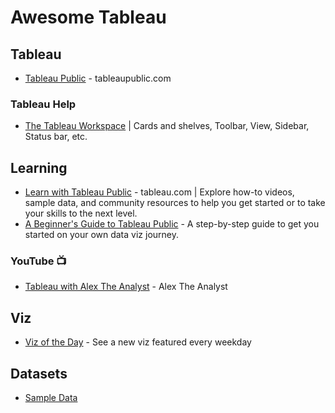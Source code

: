 # Awesome Tableau

## Tableau
* [Tableau Public](https://tableaupublic.com) - tableaupublic.com

### Tableau Help
* [The Tableau Workspace](https://help.tableau.com/current/pro/desktop/en-us/environment_workspace.htm) | Cards and shelves, Toolbar, View, Sidebar, Status bar, etc.

## Learning
* [Learn with Tableau Public](https://public.tableau.com/app/resources/learn) - tableau.com | Explore how-to videos, sample data, and community resources to help you get started or to take your skills to the next level.
* [A Beginner's Guide to Tableau Public](https://www.tableau.com/blog/beginners-guide-tableau-public) - A step-by-step guide to get you started on your own data viz journey.

### YouTube 📺
* [Tableau with Alex The Analyst](https://www.youtube.com/@AlexTheAnalyst/search?query=tableau) - Alex The Analyst


## Viz
* [Viz of the Day](https://public.tableau.com/app/discover/viz-of-the-day) - See a new viz featured every weekday


## Datasets
* [Sample Data](https://public.tableau.com/app/resources/sample-data)
